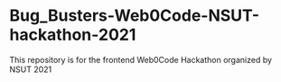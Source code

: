 # Bug_Busters-Web0Code-NSUT-hackathon-2021
This repository is for the frontend Web0Code Hackathon organized by NSUT 2021
